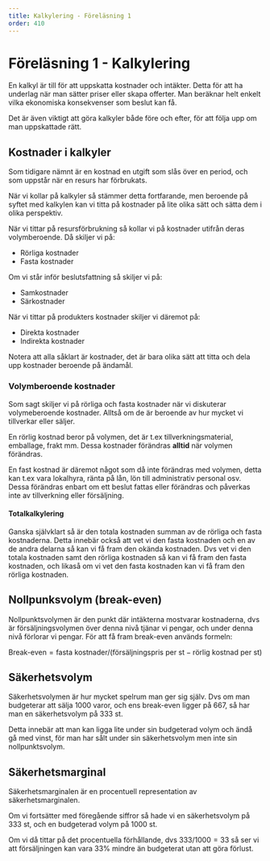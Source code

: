 ```yaml
---
title: Kalkylering - Föreläsning 1
order: 410
---
```


# Föreläsning 1 - Kalkylering

En kalkyl är till för att uppskatta kostnader och intäkter. Detta för att ha underlag när man sätter priser eller skapa offerter. Man beräknar helt enkelt vilka ekonomiska konsekvenser som beslut kan få.

Det är även viktigt att göra kalkyler både före och efter, för att följa upp om man uppskattade rätt.

## Kostnader i kalkyler

Som tidigare nämnt är en kostnad en utgift som slås över en period, och som uppstår när en resurs har förbrukats.

När vi kollar på kalkyler så stämmer detta fortfarande, men beroende på syftet med kalkylen kan vi titta på kostnader på lite olika sätt och sätta dem i olika perspektiv.

När vi tittar på resursförbrukning så kollar vi på kostnader utifrån deras volymberoende. Då skiljer vi på:

- Rörliga kostnader
- Fasta kostnader

Om vi står inför beslutsfattning så skiljer vi på:

- Samkostnader
- Särkostnader

När vi tittar på produkters kostnader skiljer vi däremot på:

- Direkta kostnader
- Indirekta kostnader

Notera att alla såklart är kostnader, det är bara olika sätt att titta och dela upp kostnader beroende på ändamål.

### Volymberoende kostnader

Som sagt skiljer vi på rörliga och fasta kostnader när vi diskuterar volymeberoende kostnader. Alltså om de är beroende av hur mycket vi tillverkar eller säljer.

En rörlig kostnad beror på volymen, det är t.ex tillverkningsmaterial, emballage, frakt mm. Dessa kostnader förändras **alltid** när volymen förändras.

En fast kostnad är däremot något som då inte förändras med volymen, detta kan t.ex vara lokalhyra, ränta på lån, lön till administrativ personal osv. Dessa förändras enbart om ett beslut fattas eller förändras och påverkas inte av tillverkning eller försäljning.

#### Totalkalkylering

Ganska självklart så är den totala kostnaden summan av de rörliga och fasta kostnaderna. Detta innebär också att vet vi den fasta kostnaden och en av de andra delarna så kan vi få fram den okända kostnaden. Dvs vet vi den totala kostnaden samt den rörliga kostnaden så kan vi få fram den fasta kostnaden, och likaså om vi vet den fasta kostnaden kan vi få fram den rörliga kostnaden.

## Nollpunksvolym (break-even)

Nollpunktsvolymen är den punkt där intäkterna mostvarar kostnaderna, dvs är försäljningsvolymen över denna nivå tjänar vi pengar, och under denna nivå förlorar vi pengar. För att få fram break-even används formeln:

$\text{Break-even} = \text{fasta kostnader} / (\text{försäljningspris per st} - \text{rörlig kostnad per st})$

## Säkerhetsvolym

Säkerhetsvolymen är hur mycket spelrum man ger sig själv. Dvs om man budgeterar att sälja 1000 varor, och ens break-even ligger på 667, så har man en säkerhetsvolym på 333 st.

Detta innebär att man kan ligga lite under sin budgeterad volym och ändå gå med vinst, för man har sålt under sin säkerhetsvolym men inte sin nollpunktsvolym.

## Säkerhetsmarginal

Säkerhetsmarginalen är en procentuell representation av säkerhetsmarginalen.

Om vi fortsätter med föregående siffror så hade vi en säkerhetsvolym på 333 st, och en budgeterad volym på 1000 st.

Om vi då tittar på det procentuella förhållande, dvs $333 / 1000 = 33%$ så ser vi att försäljningen kan vara 33% mindre än budgeterat utan att göra förlust.
